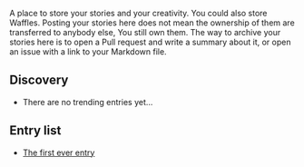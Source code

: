 A place to store your stories and your creativity. You could also store Waffles. Posting your stories here does not mean the ownership of them are transferred to anybody else, You still own them. The way to archive your stories here is to open a Pull request and write a summary about it, or open an issue with a link to your Markdown file.

## Discovery
 - There are no trending entries yet...

## Entry list
 - [The first ever entry](https://minecraftpublisher.github.io/WaffleHub/Waffles/waffle-1.html)
